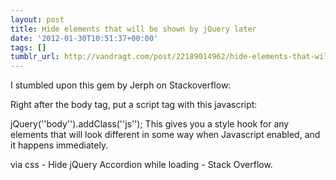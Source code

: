 ```yaml
---
layout: post
title: Hide elements that will be shown by jQuery later
date: '2012-01-30T10:51:37+00:00'
tags: []
tumblr_url: http://vandragt.com/post/22189014962/hide-elements-that-will-be-shown-by-jquery-later
---
```

I stumbled upon this gem by Jerph on Stackoverflow:

Right after the body tag, put a script tag with this javascript:

jQuery(''body'').addClass(''js'');
This gives you a style hook for any elements that will look different in some way when Javascript enabled, and it happens immediately.

via css - Hide jQuery Accordion while loading - Stack Overflow.

